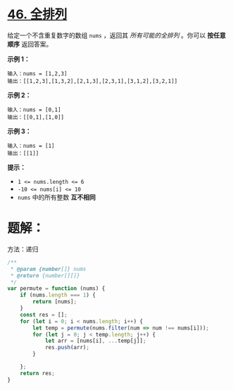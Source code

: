 # [46. 全排列](https://leetcode.cn/problems/permutations/)

给定一个不含重复数字的数组 `nums` ，返回其 *所有可能的全排列* 。你可以 **按任意顺序** 返回答案。

 

**示例 1：**

```
输入：nums = [1,2,3]
输出：[[1,2,3],[1,3,2],[2,1,3],[2,3,1],[3,1,2],[3,2,1]]
```

**示例 2：**

```
输入：nums = [0,1]
输出：[[0,1],[1,0]]
```

**示例 3：**

```
输入：nums = [1]
输出：[[1]]
```

 

**提示：**

- `1 <= nums.length <= 6`
- `-10 <= nums[i] <= 10`
- `nums` 中的所有整数 **互不相同**

 

# 题解：

方法：递归

```js
/**
 * @param {number[]} nums
 * @return {number[][]}
 */
var permute = function (nums) {
    if (nums.length === 1) {
        return [nums];
    }
    const res = [];
    for (let i = 0; i < nums.length; i++) {
        let temp = permute(nums.filter(num => num !== nums[i]));
        for (let j = 0; j < temp.length; j++) {
            let arr = [nums[i], ...temp[j]];
            res.push(arr);
        }

    };
    return res;
}
```

